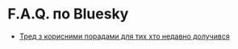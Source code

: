 # F.A.Q. по Bluesky

* [Тред з корисними порадами для тих хто недавно долучився](https://bsky.app/profile/uabluerail.org/post/3jwnqk27qs22j)
